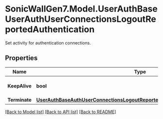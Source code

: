 # SonicWallGen7.Model.UserAuthBaseUserAuthUserConnectionsLogoutReportedAuthentication
Set activity for authentication connections.

## Properties

Name | Type | Description | Notes
------------ | ------------- | ------------- | -------------
**KeepAlive** | **bool** | Leave the connections alive. | [optional] 
**Terminate** | [**UserAuthBaseAuthUserConnectionsLogoutReportedAuthenticationTerminateTerminate**](UserAuthBaseAuthUserConnectionsLogoutReportedAuthenticationTerminateTerminate.md) |  | [optional] 

[[Back to Model list]](../README.md#documentation-for-models) [[Back to API list]](../README.md#documentation-for-api-endpoints) [[Back to README]](../README.md)

